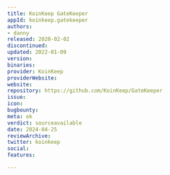 ```yaml
---
title: KoinKeep GateKeeper
appId: koinkeep.gatekeeper
authors:
- danny
released: 2020-02-02
discontinued: 
updated: 2022-01-09
version: 
binaries: 
provider: KoinKeep
providerWebsite: 
website: 
repository: https://github.com/KoinKeep/GateKeeper
issue: 
icon: 
bugbounty: 
meta: ok
verdict: sourceavailable
date: 2024-04-25
reviewArchive: 
twitter: koinkeep
social: 
features: 

---
```


